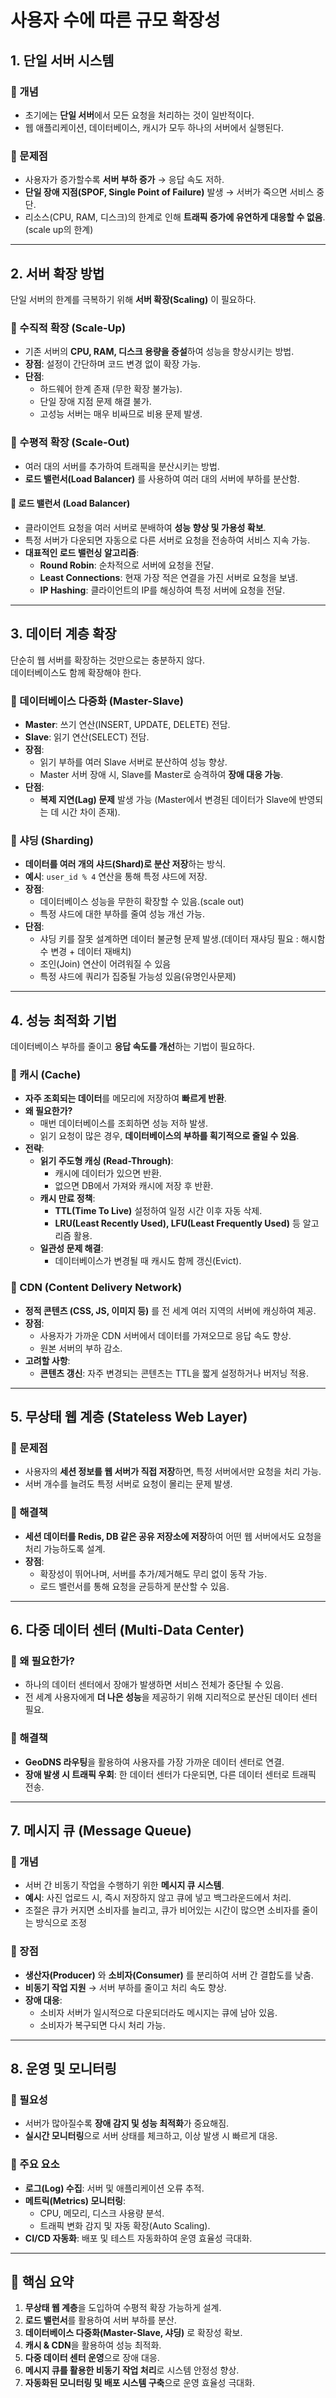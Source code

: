 # **사용자 수에 따른 규모 확장성**

## **1. 단일 서버 시스템**
### 📌 개념
- 초기에는 **단일 서버**에서 모든 요청을 처리하는 것이 일반적이다.
- 웹 애플리케이션, 데이터베이스, 캐시가 모두 하나의 서버에서 실행된다.

### 📌 문제점
- 사용자가 증가할수록 **서버 부하 증가** → 응답 속도 저하.
- **단일 장애 지점(SPOF, Single Point of Failure)** 발생 → 서버가 죽으면 서비스 중단.
- 리소스(CPU, RAM, 디스크)의 한계로 인해 **트래픽 증가에 유연하게 대응할 수 없음**.(scale up의 한계)

---

## **2. 서버 확장 방법**
단일 서버의 한계를 극복하기 위해 **서버 확장(Scaling)** 이 필요하다.

### **📌 수직적 확장 (Scale-Up)**
- 기존 서버의 **CPU, RAM, 디스크 용량을 증설**하여 성능을 향상시키는 방법.
- **장점**: 설정이 간단하며 코드 변경 없이 확장 가능.
- **단점**:
    - 하드웨어 한계 존재 (무한 확장 불가능).
    - 단일 장애 지점 문제 해결 불가.
    - 고성능 서버는 매우 비싸므로 비용 문제 발생.

### **📌 수평적 확장 (Scale-Out)**
- 여러 대의 서버를 추가하여 트래픽을 분산시키는 방법.
- **로드 밸런서(Load Balancer)** 를 사용하여 여러 대의 서버에 부하를 분산함.

#### **📌 로드 밸런서 (Load Balancer)**
- 클라이언트 요청을 여러 서버로 분배하여 **성능 향상 및 가용성 확보**.
- 특정 서버가 다운되면 자동으로 다른 서버로 요청을 전송하여 서비스 지속 가능.
- **대표적인 로드 밸런싱 알고리즘**:
    - **Round Robin**: 순차적으로 서버에 요청을 전달.
    - **Least Connections**: 현재 가장 적은 연결을 가진 서버로 요청을 보냄.
    - **IP Hashing**: 클라이언트의 IP를 해싱하여 특정 서버에 요청을 전달.

---

## **3. 데이터 계층 확장**
단순히 웹 서버를 확장하는 것만으로는 충분하지 않다.  
데이터베이스도 함께 확장해야 한다.

### **📌 데이터베이스 다중화 (Master-Slave)**
- **Master**: 쓰기 연산(INSERT, UPDATE, DELETE) 전담.
- **Slave**: 읽기 연산(SELECT) 전담.
- **장점**:
    - 읽기 부하를 여러 Slave 서버로 분산하여 성능 향상.
    - Master 서버 장애 시, Slave를 Master로 승격하여 **장애 대응 가능**.
- **단점**:
    - **복제 지연(Lag) 문제** 발생 가능 (Master에서 변경된 데이터가 Slave에 반영되는 데 시간 차이 존재).

### **📌 샤딩 (Sharding)**
- **데이터를 여러 개의 샤드(Shard)로 분산 저장**하는 방식.
- **예시**: `user_id % 4` 연산을 통해 특정 샤드에 저장.
- **장점**:
    - 데이터베이스 성능을 무한히 확장할 수 있음.(scale out)
    - 특정 샤드에 대한 부하를 줄여 성능 개선 가능.
- **단점**:
    - 샤딩 키를 잘못 설계하면 데이터 불균형 문제 발생.(데이터 재샤딩 필요 : 해시함수 변경 + 데이터 재배치)
    - 조인(Join) 연산이 어려워질 수 있음
    - 특정 샤드에 쿼리가 집중될 가능성 있음(유명인사문제)

---

## **4. 성능 최적화 기법**
데이터베이스 부하를 줄이고 **응답 속도를 개선**하는 기법이 필요하다.

### **📌 캐시 (Cache)**
- **자주 조회되는 데이터**를 메모리에 저장하여 **빠르게 반환**.
- **왜 필요한가?**
    - 매번 데이터베이스를 조회하면 성능 저하 발생.
    - 읽기 요청이 많은 경우, **데이터베이스의 부하를 획기적으로 줄일 수 있음**.
- **전략**:
    - **읽기 주도형 캐싱 (Read-Through)**:
        - 캐시에 데이터가 있으면 반환.
        - 없으면 DB에서 가져와 캐시에 저장 후 반환.
    - **캐시 만료 정책**:
        - **TTL(Time To Live)** 설정하여 일정 시간 이후 자동 삭제.
        - **LRU(Least Recently Used), LFU(Least Frequently Used)** 등 알고리즘 활용.
    - **일관성 문제 해결**:
        - 데이터베이스가 변경될 때 캐시도 함께 갱신(Evict).

### **📌 CDN (Content Delivery Network)**
- **정적 콘텐츠 (CSS, JS, 이미지 등)** 를 전 세계 여러 지역의 서버에 캐싱하여 제공.
- **장점**:
    - 사용자가 가까운 CDN 서버에서 데이터를 가져오므로 응답 속도 향상.
    - 원본 서버의 부하 감소.
- **고려할 사항**:
    - **콘텐츠 갱신**: 자주 변경되는 콘텐츠는 TTL을 짧게 설정하거나 버저닝 적용.

---

## **5. 무상태 웹 계층 (Stateless Web Layer)**
### **📌 문제점**
- 사용자의 **세션 정보를 웹 서버가 직접 저장**하면, 특정 서버에서만 요청을 처리 가능.
- 서버 개수를 늘려도 특정 서버로 요청이 몰리는 문제 발생.

### **📌 해결책**
- **세션 데이터를 Redis, DB 같은 공유 저장소에 저장**하여 어떤 웹 서버에서도 요청을 처리 가능하도록 설계.
- **장점**:
    - 확장성이 뛰어나며, 서버를 추가/제거해도 무리 없이 동작 가능.
    - 로드 밸런서를 통해 요청을 균등하게 분산할 수 있음.

---

## **6. 다중 데이터 센터 (Multi-Data Center)**
### **📌 왜 필요한가?**
- 하나의 데이터 센터에서 장애가 발생하면 서비스 전체가 중단될 수 있음.
- 전 세계 사용자에게 **더 나은 성능**을 제공하기 위해 지리적으로 분산된 데이터 센터 필요.

### **📌 해결책**
- **GeoDNS 라우팅**을 활용하여 사용자를 가장 가까운 데이터 센터로 연결.
- **장애 발생 시 트래픽 우회**: 한 데이터 센터가 다운되면, 다른 데이터 센터로 트래픽 전송.

---

## **7. 메시지 큐 (Message Queue)**
### **📌 개념**
- 서버 간 비동기 작업을 수행하기 위한 **메시지 큐 시스템**.
- **예시**: 사진 업로드 시, 즉시 저장하지 않고 큐에 넣고 백그라운드에서 처리.
- 조절은 큐가 커지면 소비자를 늘리고, 큐가 비어있는 시간이 많으면 소비자를 줄이는 방식으로 조정

### **📌 장점**
- **생산자(Producer)** 와 **소비자(Consumer)** 를 분리하여 서버 간 결합도를 낮춤.
- **비동기 작업 지원** → 서버 부하를 줄이고 처리 속도 향상.
- **장애 대응**:
    - 소비자 서버가 일시적으로 다운되더라도 메시지는 큐에 남아 있음.
    - 소비자가 복구되면 다시 처리 가능.


---

## **8. 운영 및 모니터링**
### **📌 필요성**
- 서버가 많아질수록 **장애 감지 및 성능 최적화**가 중요해짐.
- **실시간 모니터링**으로 서버 상태를 체크하고, 이상 발생 시 빠르게 대응.

### **📌 주요 요소**
- **로그(Log) 수집**: 서버 및 애플리케이션 오류 추적.
- **메트릭(Metrics) 모니터링**:
    - CPU, 메모리, 디스크 사용량 분석.
    - 트래픽 변화 감지 및 자동 확장(Auto Scaling).
- **CI/CD 자동화**: 배포 및 테스트 자동화하여 운영 효율성 극대화.

---

## **📌 핵심 요약**
1. **무상태 웹 계층**을 도입하여 수평적 확장 가능하게 설계.
2. **로드 밸런서**를 활용하여 서버 부하를 분산.
3. **데이터베이스 다중화(Master-Slave, 샤딩)** 로 확장성 확보.
4. **캐시 & CDN**을 활용하여 성능 최적화.
5. **다중 데이터 센터 운영**으로 장애 대응.
6. **메시지 큐를 활용한 비동기 작업 처리**로 시스템 안정성 향상.
7. **자동화된 모니터링 및 배포 시스템 구축**으로 운영 효율성 극대화.
